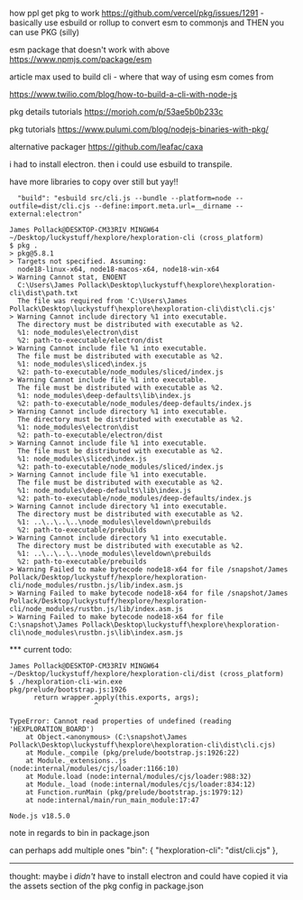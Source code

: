 how ppl get pkg to work
https://github.com/vercel/pkg/issues/1291 - basically use esbuild or rollup to convert esm to commonjs and THEN you can use PKG (silly)

esm package that doesn't work with above
https://www.npmjs.com/package/esm

article max used to build cli - where that way of using esm comes from

https://www.twilio.com/blog/how-to-build-a-cli-with-node-js

pkg details tutorials
https://morioh.com/p/53ae5b0b233c

pkg tutorials
https://www.pulumi.com/blog/nodejs-binaries-with-pkg/

alternative packager
https://github.com/leafac/caxa

i had to install electron. then i could use esbuild to transpile.

have more libraries to copy over still but yay!!

```
  "build": "esbuild src/cli.js --bundle --platform=node --outfile=dist/cli.cjs --define:import.meta.url=__dirname --external:electron"

```

```
James Pollack@DESKTOP-CM33RIV MINGW64 ~/Desktop/luckystuff/hexplore/hexploration-cli (cross_platform)
$ pkg .
> pkg@5.8.1
> Targets not specified. Assuming:
  node18-linux-x64, node18-macos-x64, node18-win-x64
> Warning Cannot stat, ENOENT
  C:\Users\James Pollack\Desktop\luckystuff\hexplore\hexploration-cli\dist\path.txt
  The file was required from 'C:\Users\James Pollack\Desktop\luckystuff\hexplore\hexploration-cli\dist\cli.cjs'
> Warning Cannot include directory %1 into executable.
  The directory must be distributed with executable as %2.
  %1: node_modules\electron\dist
  %2: path-to-executable/electron/dist
> Warning Cannot include file %1 into executable.
  The file must be distributed with executable as %2.
  %1: node_modules\sliced\index.js
  %2: path-to-executable/node_modules/sliced/index.js
> Warning Cannot include file %1 into executable.
  The file must be distributed with executable as %2.
  %1: node_modules\deep-defaults\lib\index.js
  %2: path-to-executable/node_modules/deep-defaults/index.js
> Warning Cannot include directory %1 into executable.
  The directory must be distributed with executable as %2.
  %1: node_modules\electron\dist
  %2: path-to-executable/electron/dist
> Warning Cannot include file %1 into executable.
  The file must be distributed with executable as %2.
  %1: node_modules\sliced\index.js
  %2: path-to-executable/node_modules/sliced/index.js
> Warning Cannot include file %1 into executable.
  The file must be distributed with executable as %2.
  %1: node_modules\deep-defaults\lib\index.js
  %2: path-to-executable/node_modules/deep-defaults/index.js
> Warning Cannot include directory %1 into executable.
  The directory must be distributed with executable as %2.
  %1: ..\..\..\..\node_modules\leveldown\prebuilds
  %2: path-to-executable/prebuilds
> Warning Cannot include directory %1 into executable.
  The directory must be distributed with executable as %2.
  %1: ..\..\..\..\node_modules\leveldown\prebuilds
  %2: path-to-executable/prebuilds
> Warning Failed to make bytecode node18-x64 for file /snapshot/James Pollack/Desktop/luckystuff/hexplore/hexploration-cli/node_modules/rustbn.js/lib/index.asm.js
> Warning Failed to make bytecode node18-x64 for file /snapshot/James Pollack/Desktop/luckystuff/hexplore/hexploration-cli/node_modules/rustbn.js/lib/index.asm.js
> Warning Failed to make bytecode node18-x64 for file C:\snapshot\James Pollack\Desktop\luckystuff\hexplore\hexploration-cli\node_modules\rustbn.js\lib\index.asm.js
```

\*\*\* current todo:

```
James Pollack@DESKTOP-CM33RIV MINGW64 ~/Desktop/luckystuff/hexplore/hexploration-cli/dist (cross_platform)
$ ./hexploration-cli-win.exe
pkg/prelude/bootstrap.js:1926
      return wrapper.apply(this.exports, args);
                     ^

TypeError: Cannot read properties of undefined (reading 'HEXPLORATION_BOARD')
    at Object.<anonymous> (C:\snapshot\James Pollack\Desktop\luckystuff\hexplore\hexploration-cli\dist\cli.cjs)
    at Module._compile (pkg/prelude/bootstrap.js:1926:22)
    at Module._extensions..js (node:internal/modules/cjs/loader:1166:10)
    at Module.load (node:internal/modules/cjs/loader:988:32)
    at Module._load (node:internal/modules/cjs/loader:834:12)
    at Function.runMain (pkg/prelude/bootstrap.js:1979:12)
    at node:internal/main/run_main_module:17:47

Node.js v18.5.0
```

note in regards to bin in package.json

can perhaps add multiple ones
"bin": {
"hexploration-cli": "dist/cli.cjs"
},

---

thought: maybe i _didn't_ have to install electron and could have copied it via the assets section of the pkg config in package.json
